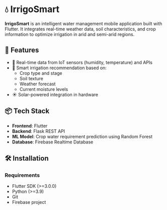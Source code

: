 # 💧 IrrigoSmart

**IrrigoSmart** is an intelligent water management mobile application built with Flutter. It integrates real-time weather data, soil characteristics, and crop information to optimize irrigation in arid and semi-arid regions.

## 🚀 Features

- 📡 Real-time data from IoT sensors (humidity, temperature) and APIs
- 🔁 Smart irrigation recommendation based on:
  - Crop type and stage
  - Soil texture
  - Weather forecast
  - Current moisture levels
- ☀️ Solar-powered integration in hardware


## 📦 Tech Stack

- **Frontend**: Flutter
- **Backend**: Flask REST API
- **ML Model**: Crop water requirement prediction using Random Forest
- **Database**: Firebase Realtime Database



## 🛠️ Installation

### Requirements

- Flutter SDK (>=3.0.0)
- Python (>=3.9)
- Git
- Firebase project


